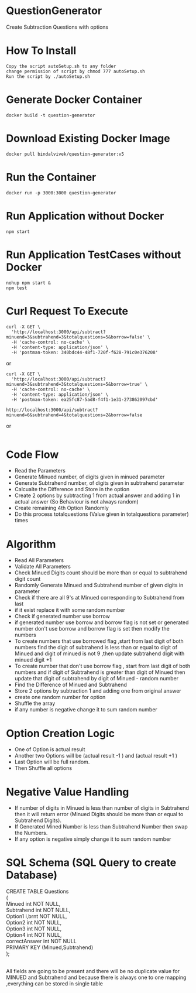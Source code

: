 # QuestionGenerator
Create Subtraction Questions with options

# How To Install
  ```
Copy the script autoSetup.sh to any folder
change permission of script by chmod 777 autoSetup.sh
Run the script by ./autoSetup.sh
  ```

# Generate Docker Container
```
docker build -t question-generator
```
# Download Existing Docker Image
```
docker pull bindalvivek/question-generator:v5

```
# Run the Container
```
docker run -p 3000:3000 question-generator
```
# Run Application without Docker
```
npm start
```
# Run Application TestCases without Docker
```
nohup npm start &
npm test
```


# Curl Request To Execute
```
curl -X GET \
  'http://localhost:3000/api/subtract?minuend=3&subtrahend=3&totalquestions=5&borrow=false' \
  -H 'cache-control: no-cache' \
  -H 'content-type: application/json' \
  -H 'postman-token: 340bdc44-48f1-720f-f628-791c0e376208'
```
or

```
curl -X GET \
  'http://localhost:3000/api/subtract?minuend=3&subtrahend=3&totalquestions=5&borrow=true' \
  -H 'cache-control: no-cache' \
  -H 'content-type: application/json' \
  -H 'postman-token: ea25fc87-5ad8-f4f1-1e31-273862097cbd'
```

```
http://localhost:3000/api/subtract?minuend=6&subtrahend=4&totalquestions=2&borrow=false
```
or 

``` http://localhost:3000/api/subtract?minuend=6&subtrahend=4&totalquestions=2&borrow=true
```

# Code Flow 

* Read the Parameters
* Generate Minued number, of digits given in minued parameter
* Generate Subtrahend number, of digits given in subtrahend parameter
* Calcualte the Difference and Store in the option
* Create 2 options by subtracting 1 from actual answer and adding 1 in actual answer (So Behaviour is not always random)
* Create remaining 4th Option Randomly
* Do this process totalquestions (Value given in totalquestions parameter) times 

# Algorithm

 * Read All Parameters
 * Validate All Parameters
 * Check Minued Digits count should be more than or equal to subtrahend digit count
 * Randomly Generate Minued and Subtrahend number of given digits in parameter
 * Check if there are all 9's at Minued corresponding to Subtrahend from last
 * if it exist replace it with some random number
 * Check if generated number use borrow
 * if generated number use borrow and borrow flag is not set or generated number don't use borrow and borrow flag is set then modify the numbers
 * To create numbers that use borrowed flag ,start from last digit of both numbers find the digit of subtrahend is less than  or equal to digit of Minued and digit of minued is not 9 ,then update subtrahend digit with minued digit +1 
 * To create number that don't use borrow flag , start from last digit of both numbers and if digit of Subtrahend is greater than digit of Minued then update that digit of subtrahend by digit of Minued - random number
 * Find the Difference of Minued and Subtrahend
 * Store 2 options by subtraction 1 and adding one from original answer
 * create one random number for option
 * Shuffle the array
 * if any number is negative change it to sum random number

# Option Creation Logic

* One of Option is actual result
* Another two Options will be (actual result -1 ) and (actual result +1 )
* Last Option will be full random.
* Then Shuffle all options


# Negative Value Handling

* If number of digits in Minued is less than number of digits in Subtrahend then it will return error (Minued Digits should be more than or equal to Subtrahend Digits).
* If Generated Mined Number is less than Subtrahend Number then swap the Numbers.
* If any option is negative simply change it to sum random number


# SQL Schema (SQL Query to create Database)

CREATE TABLE Questions <br/>
( <br/>
Minued int NOT NULL, <br/>
Subtrahend int NOT NULL, <br/>
Option1 i,brnt NOT NULL, <br/>
Option2 int NOT NULL, <br/>
Option3 int NOT NULL, <br/>
Option4 int NOT NULL, <br/>
correctAnswer int NOT NULL <br/>
PRIMARY KEY (Minued,Subtrahend) <br/>
); <br />
 <br />

All fields are going to be present and there will be no duplicate value for MINUED and Subtrahend and because there is always one to one mapping ,everything can be stored in single table

